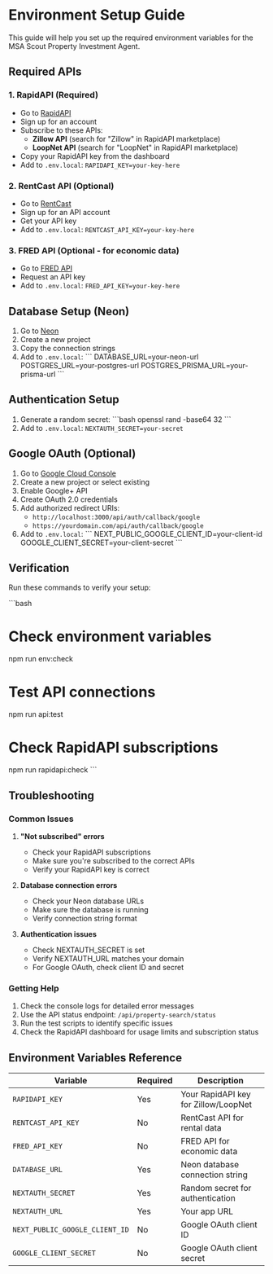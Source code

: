 # Environment Setup Guide

This guide will help you set up the required environment variables for the MSA Scout Property Investment Agent.

## Required APIs

### 1. RapidAPI (Required)
- Go to [RapidAPI](https://rapidapi.com/)
- Sign up for an account
- Subscribe to these APIs:
  - **Zillow API** (search for "Zillow" in RapidAPI marketplace)
  - **LoopNet API** (search for "LoopNet" in RapidAPI marketplace)
- Copy your RapidAPI key from the dashboard
- Add to `.env.local`: `RAPIDAPI_KEY=your-key-here`

### 2. RentCast API (Optional)
- Go to [RentCast](https://www.rentcast.io/)
- Sign up for an API account
- Get your API key
- Add to `.env.local`: `RENTCAST_API_KEY=your-key-here`

### 3. FRED API (Optional - for economic data)
- Go to [FRED API](https://fred.stlouisfed.org/docs/api/api_key.html)
- Request an API key
- Add to `.env.local`: `FRED_API_KEY=your-key-here`

## Database Setup (Neon)

1. Go to [Neon](https://neon.tech/)
2. Create a new project
3. Copy the connection strings
4. Add to `.env.local`:
   \`\`\`
   DATABASE_URL=your-neon-url
   POSTGRES_URL=your-postgres-url
   POSTGRES_PRISMA_URL=your-prisma-url
   \`\`\`

## Authentication Setup

1. Generate a random secret:
   \`\`\`bash
   openssl rand -base64 32
   \`\`\`
2. Add to `.env.local`: `NEXTAUTH_SECRET=your-secret`

## Google OAuth (Optional)

1. Go to [Google Cloud Console](https://console.cloud.google.com/)
2. Create a new project or select existing
3. Enable Google+ API
4. Create OAuth 2.0 credentials
5. Add authorized redirect URIs:
   - `http://localhost:3000/api/auth/callback/google`
   - `https://yourdomain.com/api/auth/callback/google`
6. Add to `.env.local`:
   \`\`\`
   NEXT_PUBLIC_GOOGLE_CLIENT_ID=your-client-id
   GOOGLE_CLIENT_SECRET=your-client-secret
   \`\`\`

## Verification

Run these commands to verify your setup:

\`\`\`bash
# Check environment variables
npm run env:check

# Test API connections
npm run api:test

# Check RapidAPI subscriptions
npm run rapidapi:check
\`\`\`

## Troubleshooting

### Common Issues

1. **"Not subscribed" errors**
   - Check your RapidAPI subscriptions
   - Make sure you're subscribed to the correct APIs
   - Verify your RapidAPI key is correct

2. **Database connection errors**
   - Check your Neon database URLs
   - Make sure the database is running
   - Verify connection string format

3. **Authentication issues**
   - Check NEXTAUTH_SECRET is set
   - Verify NEXTAUTH_URL matches your domain
   - For Google OAuth, check client ID and secret

### Getting Help

1. Check the console logs for detailed error messages
2. Use the API status endpoint: `/api/property-search/status`
3. Run the test scripts to identify specific issues
4. Check the RapidAPI dashboard for usage limits and subscription status

## Environment Variables Reference

| Variable | Required | Description |
|----------|----------|-------------|
| `RAPIDAPI_KEY` | Yes | Your RapidAPI key for Zillow/LoopNet |
| `RENTCAST_API_KEY` | No | RentCast API for rental data |
| `FRED_API_KEY` | No | FRED API for economic data |
| `DATABASE_URL` | Yes | Neon database connection string |
| `NEXTAUTH_SECRET` | Yes | Random secret for authentication |
| `NEXTAUTH_URL` | Yes | Your app URL |
| `NEXT_PUBLIC_GOOGLE_CLIENT_ID` | No | Google OAuth client ID |
| `GOOGLE_CLIENT_SECRET` | No | Google OAuth client secret |
